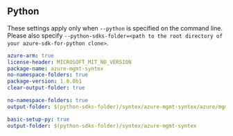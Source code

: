 ## Python

These settings apply only when `--python` is specified on the command line.
Please also specify `--python-sdks-folder=<path to the root directory of your azure-sdk-for-python clone>`.

``` yaml $(track2)
azure-arm: true
license-header: MICROSOFT_MIT_NO_VERSION
package-name: azure-mgmt-syntex
no-namespace-folders: true
package-version: 1.0.0b1
clear-output-folder: true
```

``` yaml $(python-mode) == 'update' && $(track2)
no-namespace-folders: true
output-folder: $(python-sdks-folder)/syntex/azure-mgmt-syntex/azure/mgmt/syntex
```

``` yaml $(python-mode) == 'create' && $(track2)
basic-setup-py: true
output-folder: $(python-sdks-folder)/syntex/azure-mgmt-syntex
```
